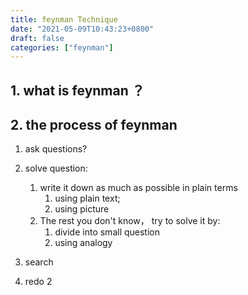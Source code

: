 ```yaml
---
title: feynman Technique
date: "2021-05-09T10:43:23+0800"
draft: false
categories: ["feynman"]
---
```


## 1. what is  feynman ？



## 2. the process of feynman

1. ask questions?
2. solve question:
   1. write it down as much as possible in plain terms 
        1. using plain text;
        2. using picture
   2. The rest you don't know， try to solve it by:
        1. divide into small question
        2. using analogy

3. search 
4. redo  2








